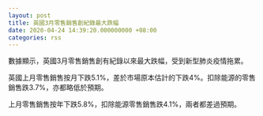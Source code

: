 ```yaml
---
layout: post
title: 英國3月零售銷售創紀錄最大跌幅
date: 2020-04-24 14:39:20.000000000 +08:00
categories: rss
---
```


數據顯示，英國3月零售銷售創有紀錄以來最大跌幅，受到新型肺炎疫情拖累。

英國上月零售銷售按月下跌5.1%，差於市場原本估計的下跌4%。扣除能源的零售銷售跌3.7%，亦都略低於預期。

上月零售銷售按年下跌5.8%，扣除能源零售銷售跌4.1%，兩者都差過預期。

